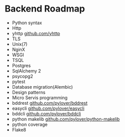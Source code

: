 # Backend Roadmap

- Python syntax
- Http
- yhttp [github.com/yhttp](github.com/yhttp)
- TLS
- Unix(7)
- NginX
- WSGI
- TSQL
- Postgres
- SqlAlchemy 2
- psycopg2
- pytest
- Database migration(Alembic)
- Design patterns
- Micro Servis programming
- bddrest [github.com/pylover/bddrest](github.com/pylover/bddrest)
- easycli [github.com/pylover/easycli](github.com/pylover/easycli)
- bddcli [github.com/pylover/bddcli](github.com/pylover/bddcli)
- python makelib [github.com/pylover/python-makelib](github.com/pylover/python-makelib)
- python coverage []()
- Flake8
